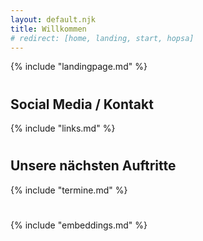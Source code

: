 ```yaml
---
layout: default.njk
title: Willkommen
# redirect: [home, landing, start, hopsa]
---
```


<div class="flex flex-col justify-center items-center min-h-screen mx-auto text-center">

{% include "landingpage.md" %}

</div>

# 

<!-- ONE COLUMN LAYOUT (except for embeddings) -->
## Social Media / Kontakt

{% include "links.md" %}

# 

# 

## Unsere nächsten Auftritte

{% include "termine.md" %}

# 

<!-- <div class="mt-8 text-lg flex items-center w-full justify-center">
<a class="no-underline hover:no-underline hover:text-white" style="text-decoration: none !important" href="/ensemble"><div class="py-3 px-6 max-w-10 m-6 border border-gray-300 hover:border-white hover:bg-gray-900 hover:text-white rounded-lg">Ensemble</div></a>
<a class="no-underline hover:no-underline hover:text-white" style="text-decoration: none !important" href="/kurs"><div class="py-3 px-6 max-w-10 m-6 border border-gray-300 hover:border-white hover:bg-gray-900 hover:text-white rounded-lg"><img src="/assets/favicon/favicon_transparent.png" alt="Hopsa Logo" class="w-6 h-6 inline -mt-2">&nbsp;Sei Dabei</div></a>
</div> -->

{% include "embeddings.md" %}
